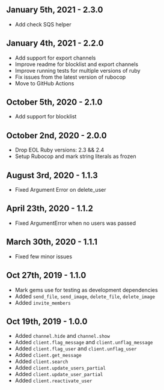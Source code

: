 ## January 5th, 2021 - 2.3.0
- Add check SQS helper

## January 4th, 2021 - 2.2.0
- Add support for export channels
- Improve readme for blocklist and export channels
- Improve running tests for multiple versions of ruby
- Fix issues from the latest version of rubocop
- Move to GitHub Actions

## October 5th, 2020 - 2.1.0
- Add support for blocklist

## October 2nd, 2020 - 2.0.0
- Drop EOL Ruby versions: 2.3 && 2.4
- Setup Rubocop and mark string literals as frozen

## August 3rd, 2020 - 1.1.3
- Fixed Argument Error on delete_user

## April 23th, 2020 - 1.1.2
- Fixed ArgumentError when no users was passed

## March 30th, 2020 - 1.1.1
- Fixed few minor issues

## Oct 27th, 2019 - 1.1.0
- Mark gems use for testing as development dependencies
- Added `send_file`, `send_image`, `delete_file`, `delete_image`
- Added `invite_members`

## Oct 19th, 2019 - 1.0.0
- Added `channel.hide` and `channel.show`
- Added `client.flag_message` and `client.unflag_message`
- Added `client.flag_user` and `client.unflag_user`
- Added `client.get_message`
- Added `client.search`
- Added `client.update_users_partial`
- Added `client.update_user_partial`
- Added `client.reactivate_user`
